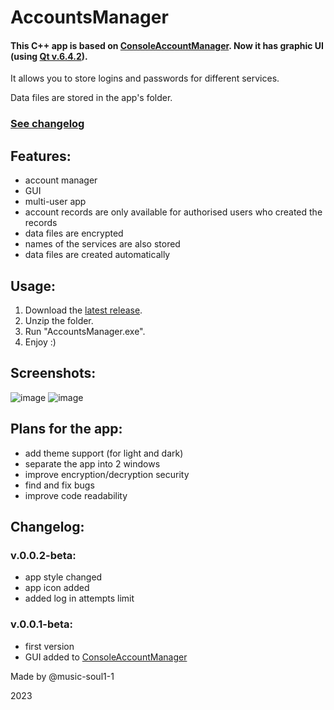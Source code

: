 # AccountsManager

#### This C++ app is based on [ConsoleAccountManager](https://github.com/music-soul1-1/ConsoleAccountManager). Now it has graphic UI (using [Qt v.6.4.2](https://www.qt.io/)).
It allows you to store logins and passwords for different services.

Data files are stored in the app's folder.

### [See changelog](https://github.com/music-soul1-1/AccountsManager#changelog)

## Features:
* account manager
* GUI
* multi-user app
* account records are only available for authorised users who created the records
* data files are encrypted
* names of the services are also stored
* data files are created automatically

## Usage:
1. Download the [latest release](https://github.com/music-soul1-1/AccountsManager/releases).
2. Unzip the folder.
3. Run "AccountsManager.exe".
4. Enjoy :)

## Screenshots:

![image](https://user-images.githubusercontent.com/72669184/233447106-4d12c29d-5e9e-4bf7-ae45-5766fa04d210.png)
![image](https://user-images.githubusercontent.com/72669184/233447398-badcf017-7901-4bbe-aca6-06f1c3f6348b.png)


## Plans for the app:
* add theme support (for light and dark)
* separate the app into 2 windows
* improve encryption/decryption security
* find and fix bugs
* improve code readability


## Changelog:

### v.0.0.2-beta:
* app style changed
* app icon added
* added log in attempts limit

### v.0.0.1-beta:
* first version
* GUI added to [ConsoleAccountManager](https://github.com/music-soul1-1/ConsoleAccountManager)


Made by @music-soul1-1

2023
